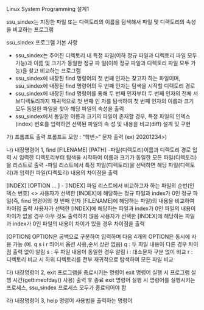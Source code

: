 Linux System Programming 설계1

ssu_sindex는 지정한 파일 또는 디렉토리의 이름을 탐색해서 파일 및 디렉토리의 속성을 비교하는 프로그램

ssu_sindex 프로그램 기본 사항
- ssu_sindex는 주어진 디렉토리 내 특정 파일(이하 정규 파일과 디렉토리 파일 모두 가능)과 이름 및 크기가 동일한 정규 파 일(이하 정규 파일과 디렉토리 파일 모두 가능)을 찾고 비교하는 프로그램
- ssu_sindex에 내장된 find 명령어의 첫 번째 인자는 찾고자 하는 파일이며, ssu_sindex에 내장된 find 명령어의 두 번째 인자는 탐색을 시작할 디렉토리 경로
- ssu_sindex에 내장된 find 명령어를 통해 두 번째 인자부터 두 번째 인자의 전체 서브디렉토리까지 재귀적으로 첫 번째 인 자를 탐색하여 첫 번째 인자의 이름과 크기 모두 동일한 파일을 찾아 해당 파일의 속성을 출력
- ssu_sindex에서 동일한 이름과 크기의 파일이 존재할 경우, 특정 파일의 인덱스(index) 번호를 입력하면 선택된 파일의 속 성 및 내용을 비교(diff)
설계 및 구현

가) 프롬프트 출력
프롬프트 모양 : “학번>” 문자 출력 (ex) 20201234>)

나) 내장명령어 1, find [FILENAME] [PATH] -파일(디렉토리)이름과 디렉토리 경로 입력 시 입력한 디렉토리부터 탐색을 시작하여 이름과 크기가 동일한 모든 파일(디렉토리)을 리스트로 출력 -파일 리스트에서 특정 파일(디렉토리)을 선택하면 해당 파일(디렉토리)과 입력한 파일(디렉토리) 내용의 차이점을 출력

[INDEX] [OPTION ... ] - [INDEX]
파일 리스트에서 비교하고자 하는 파일의 순번(인덱스 번호)
<<diff>>
사용자가 선택한 [INDEX]에 해당하는 정규 파일과 index가 0인 정규 파일(즉, find 명령어의 첫 번째 인자 [FILENAME]에 해당하는 파일)의 내용을 비교하여 차이점 출력
사용자가 선택한 [INDEX]에 해당하는 파일과 index가 0인 파일의 내용이 차이가 없을 경우 아무 것도 출력하지 않음
사용자가 선택한 [INDEX]에 해당하는 파일과 index가 0인 파일의 내용이 차이가 있을 경우 차이점을 출력

[OPTION]
OPTION은 공백으로 구분하여 입력하며 다음 4개의 OPTION은 동시에 사용 가능 (예. q s i r 띄어서 옵션 사용,순서 상관 없음)
q : 두 파일 내용이 다른 경우 차이점 출력 없이 알림
s : 두 파일 내용이 동일한 경우 알림
i : 대소문자 구분 없이 비교
r : 디렉토리 비교 시 하위 디렉토리를 전부 재귀적으로 탐색하여 모든 파일 비교

다) 내장명령어 2, exit
프로그램을 종료시키는 명령어
exit 명령어 실행 시 프로그램 실행 시간(gettimeofday() 사용) 출력 후 종료
exit 명령어 실행 시 명령어를 실행시키는 프로세스, ssu_sindex 프로세스 모두가 종료되어야 함

라) 내장명령어 3, help
명령어 사용법을 출력하는 명령어
